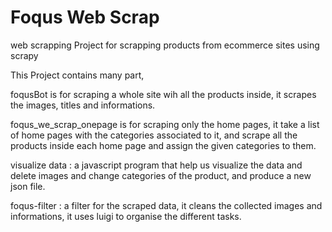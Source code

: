 # Foqus Web Scrap
web scrapping
Project for scrapping products from ecommerce sites using scrapy


This Project contains many part, 

foqusBot is for scraping a whole site wih all the products inside, it scrapes the images, titles and informations.

foqus_we_scrap_onepage is for scraping only the home pages, it take a list of home pages with the categories associated to it, and scrape all the products inside each home page and assign the given categories to them.

visualize data : a javascript program that help us visualize the data and delete images and change categories of the product, and produce a new json file.


foqus-filter : a filter for the scraped data, it cleans the collected images and informations, it uses luigi to organise the different tasks.


